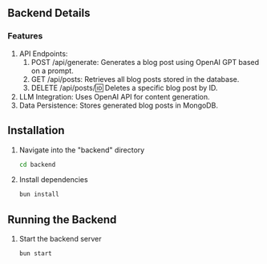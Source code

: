 ## Backend Details

### Features

1. API Endpoints:
    1. POST /api/generate: Generates a blog post using OpenAI GPT based on a prompt.
    2. GET /api/posts: Retrieves all blog posts stored in the database.
    3. DELETE /api/posts/:id: Deletes a specific blog post by ID.
2. LLM Integration: Uses OpenAI API for content generation.
3. Data Persistence: Stores generated blog posts in MongoDB.


## Installation

1. Navigate into the "backend" directory
    ```bash
    cd backend
    ```
2. Install dependencies
    ```bash
    bun install
    ```
## Running the Backend

1. Start the backend server
    ```bash
    bun start
    ```
